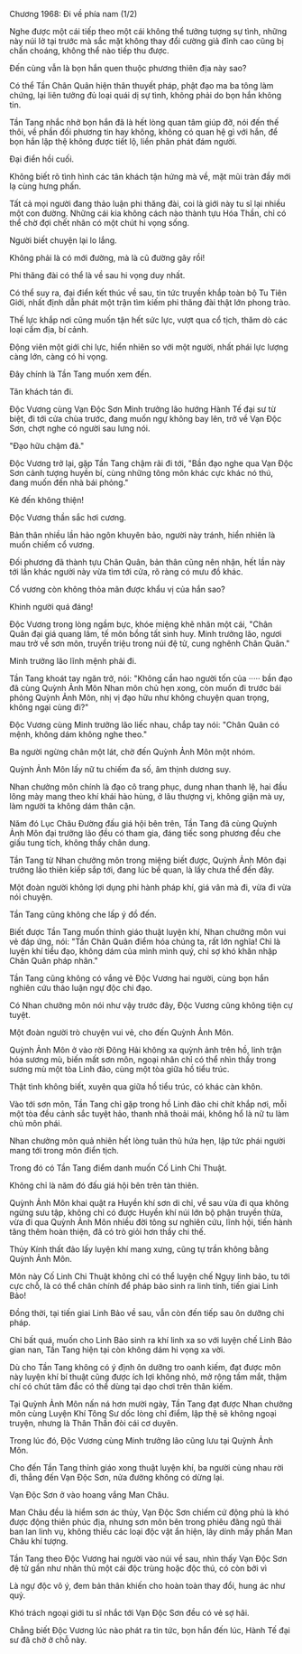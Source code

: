 




Chương 1968: Đi về phía nam (1/2)


Nghe được một cái tiếp theo một cái không thể tưởng tượng sự tình, những này núi lở tại trước mà sắc mặt không thay đổi cường giả đỉnh cao cũng bị chấn choáng, không thể nào tiếp thu được.

Đến cùng vẫn là bọn hắn quen thuộc phương thiên địa này sao?

Có thể Tần Chân Quân hiện thân thuyết pháp, phật đạo ma ba tông làm chứng, lại liên tưởng đủ loại quái dị sự tình, không phải do bọn hắn không tin.

Tần Tang nhắc nhở bọn hắn đã là hết lòng quan tâm giúp đỡ, nói đến thế thôi, về phần đối phương tin hay không, không có quan hệ gì với hắn, để bọn hắn lập thệ không được tiết lộ, liền phân phát đám người.

Đại điển hồi cuối.

Không biết rõ tình hình các tân khách tận hứng mà về, mặt mũi tràn đầy mới lạ cùng hưng phấn.

Tất cả mọi người đang thảo luận phi thăng đài, coi là giới này tu sĩ lại nhiều một con đường. Những cái kia không cách nào thành tựu Hóa Thần, chỉ có thể chờ đợi chết nhân có một chút hi vọng sống.

Người biết chuyện lại lo lắng.

Không phải là có mới đường, mà là cũ đường gãy rồi!

Phi thăng đài có thể là về sau hi vọng duy nhất.

Có thể suy ra, đại điển kết thúc về sau, tin tức truyền khắp toàn bộ Tu Tiên Giới, nhất định dẫn phát một trận tìm kiếm phi thăng đài thật lớn phong trào.

Thế lực khắp nơi cũng muốn tận hết sức lực, vượt qua cổ tịch, thăm dò các loại cấm địa, bí cảnh.

Động viên một giới chi lực, hiển nhiên so với một người, nhất phái lực lượng càng lớn, càng có hi vọng.

Đây chính là Tần Tang muốn xem đến.

Tân khách tán đi.

Độc Vương cùng Vạn Độc Sơn Minh trưởng lão hướng Hành Tế đại sư từ biệt, đi tới cửa chùa trước, đang muốn ngự không bay lên, trở về Vạn Độc Sơn, chợt nghe có người sau lưng nói.

"Đạo hữu chậm đã."

Độc Vương trở lại, gặp Tần Tang chậm rãi đi tới, "Bần đạo nghe qua Vạn Độc Sơn cảnh tượng huyền bí, cùng những tông môn khác cực khác nó thú, đang muốn đến nhà bái phỏng."

Kẻ đến không thiện!

Độc Vương thần sắc hơi cương.

Bản thân nhiều lần hảo ngôn khuyên bảo, người này tránh, hiển nhiên là muốn chiếm cổ vương.

Đối phương đã thành tựu Chân Quân, bản thân cũng nên nhận, hết lần này tới lần khác người này vừa tìm tới cửa, rõ ràng có mưu đồ khác.

Cổ vương còn không thỏa mãn được khẩu vị của hắn sao?

Khinh người quá đáng!

Độc Vương trong lòng ngầm bực, khóe miệng khẽ nhăn một cái, "Chân Quân đại giá quang lâm, tế môn bồng tất sinh huy. Minh trưởng lão, ngươi mau trở về sơn môn, truyền triệu trong núi đệ tử, cung nghênh Chân Quân."

Minh trưởng lão lĩnh mệnh phải đi.

Tần Tang khoát tay ngăn trở, nói: "Không cần hao người tốn của ····· bần đạo đã cùng Quỳnh Ảnh Môn Nhan môn chủ hẹn xong, còn muốn đi trước bái phỏng Quỳnh Ảnh Môn, nhị vị đạo hữu như không chuyện quan trọng, không ngại cùng đi?"

Độc Vương cùng Minh trưởng lão liếc nhau, chắp tay nói: "Chân Quân có mệnh, không dám không nghe theo."

Ba người ngừng chân một lát, chờ đến Quỳnh Ảnh Môn một nhóm.

Quỳnh Ảnh Môn lấy nữ tu chiếm đa số, âm thịnh dương suy.

Nhan chưởng môn chính là đạo cô trang phục, dung nhan thanh lệ, hai đầu lông mày mang theo khí khái hào hùng, ở lâu thượng vị, không giận mà uy, làm người ta không dám thân cận.

Năm đó Lục Châu Đường đấu giá hội bên trên, Tần Tang đã cùng Quỳnh Ảnh Môn đại trưởng lão đều có tham gia, đáng tiếc song phương đều che giấu tung tích, không thấy chân dung.

Tần Tang từ Nhan chưởng môn trong miệng biết được, Quỳnh Ảnh Môn đại trưởng lão thiên kiếp sắp tới, đang lúc bế quan, là lấy chưa thể đến đây.

Một đoàn người không lợi dụng phi hành pháp khí, giá vân mà đi, vừa đi vừa nói chuyện.

Tần Tang cũng không che lấp ý đồ đến.

Biết được Tần Tang muốn thỉnh giáo thuật luyện khí, Nhan chưởng môn vui vẻ đáp ứng, nói: "Tần Chân Quân điểm hóa chúng ta, rất lớn nghĩa! Chỉ là luyện khí tiểu đạo, không dám của mình mình quý, chỉ sợ khó khăn nhập Chân Quân pháp nhãn."

Tần Tang cũng không có vắng vẻ Độc Vương hai người, cùng bọn hắn nghiên cứu thảo luận ngự độc chi đạo.

Có Nhan chưởng môn nói như vậy trước đây, Độc Vương cũng không tiện cự tuyệt.

Một đoàn người trò chuyện vui vẻ, cho đến Quỳnh Ảnh Môn.

Quỳnh Ảnh Môn ở vào rời Đông Hải không xa quỳnh ảnh trên hồ, linh trận hóa sương mù, biến mất sơn môn, ngoại nhân chỉ có thể nhìn thấy trong sương mù một tòa Linh đảo, cùng một tòa giữa hồ tiểu trúc.

Thật tình không biết, xuyên qua giữa hồ tiểu trúc, có khác càn khôn.

Vào tới sơn môn, Tần Tang chỉ gặp trong hồ Linh đảo chi chít khắp nơi, mỗi một tòa đều cảnh sắc tuyệt hảo, thanh nhã thoải mái, không hổ là nữ tu làm chủ môn phái.

Nhan chưởng môn quả nhiên hết lòng tuân thủ hứa hẹn, lập tức phái người mang tới trong môn điển tịch.

Trong đó có Tần Tang điểm danh muốn Cố Linh Chi Thuật.

Không chỉ là năm đó đấu giá hội bên trên tàn thiên.

Quỳnh Ảnh Môn khai quật ra Huyền khí sơn di chỉ, về sau vừa đi qua không ngừng sưu tập, không chỉ có được Huyền khí núi lớn bộ phận truyền thừa, vừa đi qua Quỳnh Ảnh Môn nhiều đời tông sư nghiên cứu, lĩnh hội, tiến hành tăng thêm hoàn thiện, đã có trò giỏi hơn thầy chi thế.

Thủy Kính thất đảo lấy luyện khí mang xưng, cũng tự trần không bằng Quỳnh Ảnh Môn.

Môn này Cố Linh Chi Thuật không chỉ có thể luyện chế Ngụy linh bảo, tu tới cực chỗ, là có thể chân chính để pháp bảo sinh ra linh tính, tiến giai Linh Bảo!

Đồng thời, tại tiến giai Linh Bảo về sau, vẫn còn đến tiếp sau ôn dưỡng chi pháp.

Chỉ bất quá, muốn cho Linh Bảo sinh ra khí linh xa so với luyện chế Linh Bảo gian nan, Tần Tang hiện tại còn không dám hi vọng xa vời.

Dù cho Tần Tang không có ý định ôn dưỡng tro oanh kiếm, đạt được môn này luyện khí bí thuật cũng được ích lợi không nhỏ, mở rộng tầm mắt, thậm chí có chút tâm đắc có thể dùng tại dạo chơi trên thân kiếm.

Tại Quỳnh Ảnh Môn nấn ná hơn mười ngày, Tần Tang đạt được Nhan chưởng môn cùng Luyện Khí Tông Sư dốc lòng chỉ điểm, lập thệ sẽ không ngoại truyện, nhưng là Thân Thần đòi cái cơ duyên.

Trong lúc đó, Độc Vương cùng Minh trưởng lão cũng lưu tại Quỳnh Ảnh Môn.

Cho đến Tần Tang thỉnh giáo xong thuật luyện khí, ba người cùng nhau rời đi, thẳng đến Vạn Độc Sơn, nửa đường không có dừng lại.

Vạn Độc Sơn ở vào hoang vắng Man Châu.

Man Châu đều là hiểm sơn ác thủy, Vạn Độc Sơn chiếm cứ động phủ là khó được động thiên phúc địa, nhưng sơn môn bên trong phiêu đãng ngũ thải ban lan linh vụ, không thiếu các loại độc vật ẩn hiện, lây dính mấy phần Man Châu khí tượng.

Tần Tang theo Độc Vương hai người vào núi về sau, nhìn thấy Vạn Độc Sơn đệ tử gần như nhân thủ một cái độc trùng hoặc độc thú, có còn bởi vì

Là ngự độc vô ý, đem bản thân khiến cho hoàn toàn thay đổi, hung ác như quỷ.

Khó trách ngoại giới tu sĩ nhắc tới Vạn Độc Sơn đều có vẻ sợ hãi.

Chẳng biết Độc Vương lúc nào phát ra tin tức, bọn hắn đến lúc, Hành Tế đại sư đã chờ ở chỗ này.





